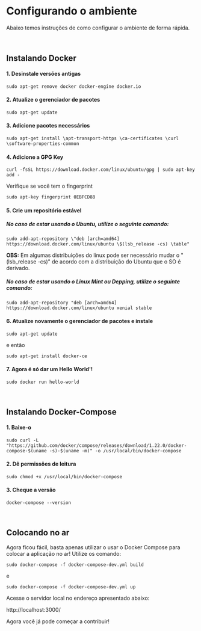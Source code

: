 # Configurando o ambiente
Abaixo temos instruções de como configurar o ambiente de forma rápida.

<br>


## Instalando Docker

#### 1. Desinstale versões antigas

```sudo apt-get remove docker docker-engine docker.io```


#### 2. Atualize o gerenciador de pacotes

```sudo apt-get update```

#### 3. Adicione pacotes necessários

```sudo apt-get install \apt-transport-https \ca-certificates \curl \software-properties-common```

#### 4. Adicione a GPG Key

```curl -fsSL https://download.docker.com/linux/ubuntu/gpg | sudo apt-key add -```

 Verifique se você tem o fingerprint

```sudo apt-key fingerprint 0EBFCD88```

#### 5. Crie um repositório estável

##### No caso de estar usando o **Ubuntu**, utilize o seguinte comando:
```sudo add-apt-repository \"deb [arch=amd64] https://download.docker.com/linux/ubuntu \$(lsb_release -cs) \table"```

**OBS:** Em algumas distribuições do linux pode ser necessário mudar o "(lsb_release -cs)" de acordo com a distribuição do Ubuntu que o SO é derivado.

##### No caso de estar usando o **Linux Mint** ou **Depping**, utilize o seguinte comando:
```sudo add-apt-repository "deb [arch=amd64] https://download.docker.com/linux/ubuntu xenial stable```

#### 6. Atualize novamente o gerenciador de pacotes e instale

```sudo apt-get update```

e então

```sudo apt-get install docker-ce```


#### 7. Agora é só dar um Hello World'!

```sudo docker run hello-world```


<br>


## Instalando Docker-Compose

#### 1. Baixe-o

```sudo curl -L "https://github.com/docker/compose/releases/download/1.22.0/docker-compose-$(uname -s)-$(uname -m)" -o /usr/local/bin/docker-compose```

#### 2. Dê permissões de leitura

```sudo chmod +x /usr/local/bin/docker-compose```

#### 3. Cheque a versão

```docker-compose --version```



<br>

## Colocando no ar
Agora ficou fácil, basta apenas utilizar o usar o Docker Compose para colocar a aplicação no ar! Utilize os comando:

```sudo docker-compose -f docker-compose-dev.yml build```

e

```sudo docker-compose -f docker-compose-dev.yml up```

Acesse o servidor local no endereço apresentado abaixo:

http://localhost:3000/


Agora você já pode começar a contribuir!